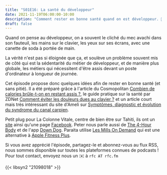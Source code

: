 ```yaml
---
title: "S01E16: La santé du développeur"
date: 2021-11-19T06:00:00-10:00
description: "Comment rester en bonne santé quand on est développeur. 🧘 Un esprit sain dans un corps sain"
draft: false
---
```


Quand on pense au développeur, on a souvent le cliché du mec avachi dans son fauteuil, les mains sur le clavier, les yeux sur ses écrans, avec une canette de soda à portée de main.

La vérité n'est pas si éloignée que ça, et soulève un problème souvent mis de côté qui est la sédentarité du métier de développeur, et de manière plus globale, les métiers qui nécessitent d'être assis devant un poste d'ordinateur à longueur de journée.

Cet épisode propose donc quelques idées afin de rester en bonne santé (et sans pitié). Il a été préparé grâce à l'article du Cosmopolitan [Combien de calories brûle-t-on en restant assis ?](https://www.cosmopolitan.fr/combien-de-calories-brule-t-on-en-restant-assise-derriere-un-bureau,2015528.asp), le guide pratique sur la santé par ZDNet [Comment éviter les douleurs dues au clavier ?](https://www.zdnet.fr/pratique/sante-au-travail-comment-eviter-les-douleurs-dues-au-clavier-39896643.htm) et un article court mais très intéressant du site d'Ameli sur [Symptômes, diagnostic et évolution du syndrome du canal carpien](https://www.ameli.fr/assure/sante/themes/syndrome-canal-carpien/symptomes-diagnostic-evolution).

Petit plug pour La Colonne Vitale, centre de bien être sur Tahiti, ils ont un [site](http://www.lacolonnevitale.com) ainsi qu'une page [Facebook](https://www.facebook.com/lacolonnevitale).
Peter nous parle aussi de [The 4-Hour Body](https://www.amazon.fr/4-Hour-Body-Uncommon-Incredible-Superhuman/dp/0091939526) et de l'app [Down Dog](https://www.downdogapp.com).
Paraita utilise [Les Mills On Demand](https://signup.lesmillsondemand.com/digital/?gclid=Cj0KCQjwtMCKBhDAARIsAG-2Eu8N-qjp8ST23WZcTdZT2siupzERkulfvSiuz31_vRLjsk7wVX_ToFUaAh2GEALw_wcB&gclsrc=aw.ds) qui est une alternative à [Apple Fitness Plus](https://www.apple.com/fr/apple-fitness-plus/).

Si vous avez apprécié l'épisode, partagez-le et abonnez-vous au flux RSS, nous sommes disponible sur toutes les plateformes connues de podcasts !
Pour tout contact, envoyez nous un ✉️  à `rfc AT rfc.fm`
 
{{< libsyn2 "21098018" >}}
